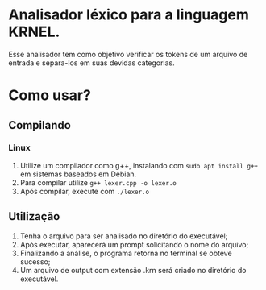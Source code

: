 # Analisador léxico para a linguagem KRNEL.

Esse analisador tem como objetivo verificar os tokens de um arquivo de entrada e separa-los em suas devidas categorias.

# Como usar?

## Compilando

###  Linux
  1. Utilize um compilador como g++, instalando com ``` sudo apt install g++ ``` em sistemas baseados em Debian.
  2. Para compilar utilize ``` g++ lexer.cpp -o lexer.o ```
  3. Após compilar, execute com ``` ./lexer.o ```

## Utilização

  1. Tenha o arquivo para ser analisado no diretório do executável;
  2. Após executar, aparecerá um prompt solicitando o nome do arquivo;
  3. Finalizando a análise, o programa retorna no terminal se obteve sucesso;
  4. Um arquivo de output com extensão .krn será criado no diretório do executável.
